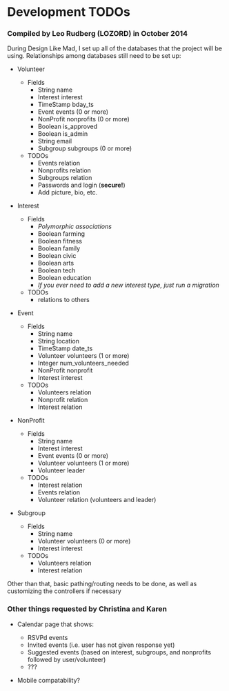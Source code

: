 # Development TODOs
### Compiled by Leo Rudberg (LOZORD) in October 2014

During Design Like Mad, I set up all of the databases that the project will be using.
Relationships among databases still need to be set up:
* Volunteer
  - Fields
    * String name
    * Interest interest
    * TimeStamp bday_ts
    * Event events (0 or more)
    * NonProfit nonprofits (0 or more)
    * Boolean is_approved
    * Boolean is_admin
    * String email
    * Subgroup subgroups (0 or more)
  - TODOs
    * Events relation
    * Nonprofits relation
    * Subgroups relation
    * Passwords and login (**secure!**)
    * Add picture, bio, etc.

* Interest
  - Fields
    * _Polymorphic associations_
    * Boolean farming
    * Boolean fitness
    * Boolean family
    * Boolean civic
    * Boolean arts
    * Boolean tech
    * Boolean education
    * _If you ever need to add a new interest type, just run a migration_
  - TODOs
    * relations to others

* Event
  - Fields
    * String name
    * String location
    * TimeStamp date_ts
    * Volunteer volunteers (1 or more)
    * Integer num_volunteers_needed
    * NonProfit nonprofit
    * Interest interest
  - TODOs
    * Volunteers relation
    * Nonprofit relation
    * Interest relation

* NonProfit
  - Fields
    * String name
    * Interest interest
    * Event events (0 or more)
    * Volunteer volunteers (1 or more)
    * Volunteer leader
  - TODOs
    * Interest relation
    * Events relation
    * Volunteer relation (volunteers and leader)

* Subgroup
  - Fields
    * String name
    * Volunteer volunteers (0 or more)
    * Interest interest
  - TODOs
    * Volunteers relation
    * Interest relation

Other than that, basic pathing/routing needs to be done, as well as customizing the controllers if necessary

### Other things requested by Christina and Karen
* Calendar page that shows:
  - RSVPd events
  - Invited events (i.e. user has not given response yet)
  - Suggested events (based on interest, subgroups, and nonprofits followed by user/volunteer)
  - ???

* Mobile compatability?
